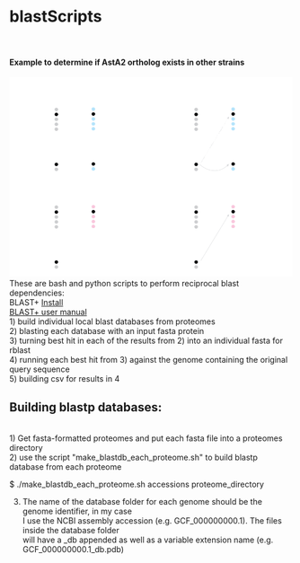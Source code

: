 
# blastScripts
<br>

#### Example to determine if AstA2 ortholog exists in other strains

<img src="reciprocal_blast.png" alt="reciprocal blast">
<br>
These are bash and python scripts to perform reciprocal blast
dependencies:<br>
BLAST+  <a href="https://www.ncbi.nlm.nih.gov/books/NBK569861/#intro_Installation.MacOSX">Install</a>
<br>
<a href="https://www.ncbi.nlm.nih.gov/books/NBK279691/">BLAST+ user manual</a>
<br>
1) build individual local blast databases from proteomes<br>  
2) blasting each database with an input fasta protein<br>   
3) turning best hit in each of the results from 2) into an individual fasta for rblast<br>  
4) running each best hit from 3) against the genome containing the original query sequence<br>  
5) building csv for results in 4<br> 

## Building blastp databases:  
<br>
1) Get fasta-formatted proteomes and put each fasta file into a proteomes directory<br> 
2) use the script "make_blastdb_each_proteome.sh" to build blastp database from each proteome<br> 

$ ./make_blastdb_each_proteome.sh accessions proteome_directory<br>

3) The name of the database folder for each genome should be the genome identifier, in my case<br>
   I use the NCBI assembly accession (e.g. GCF_000000000.1). The files inside the database folder<br>
   will have a _db appended as well as a variable extension name (e.g. GCF_000000000.1_db.pdb)<br>
